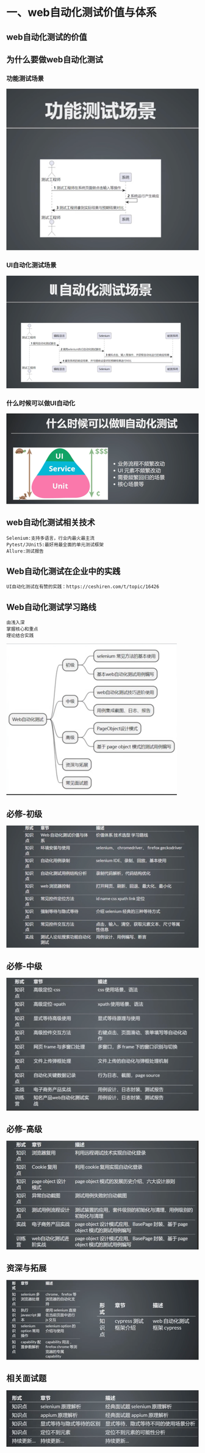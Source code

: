 # 一、web自动化测试价值与体系

## web自动化测试的价值

## 为什么要做web自动化测试

### 功能测试场景

![img.png](img.png)

### UI自动化测试场景

![img_1.png](img_1.png)

### 什么时候可以做UI自动化

![img_2.png](img_2.png)

## web自动化测试相关技术
    Selenium:支持多语言，行业内最火最主流
    Pytest/JUnit5:最好用最全面的单元测试框架
    Allure:测试报告

## Web自动化测试在企业中的实践
    UI自动化测试在有赞的实践：https://ceshiren.com/t/topic/16426

## Web自动化测试学习路线
    由浅入深
    掌握核心和重点
    理论结合实践
![img_3.png](img_3.png)

## 必修-初级
![img_4.png](img_4.png)

## 必修-中级
![img_5.png](img_5.png)

## 必修-高级

![img_6.png](img_6.png)

## 资深与拓展

![img_7.png](img_7.png)

## 相关面试题

![img_8.png](img_8.png)
